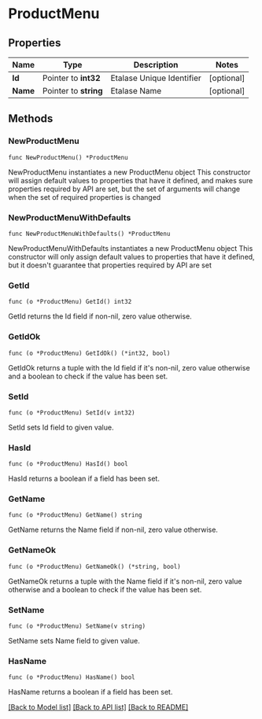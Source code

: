 # ProductMenu

## Properties

Name | Type | Description | Notes
------------ | ------------- | ------------- | -------------
**Id** | Pointer to **int32** | Etalase Unique Identifier | [optional] 
**Name** | Pointer to **string** | Etalase Name | [optional] 

## Methods

### NewProductMenu

`func NewProductMenu() *ProductMenu`

NewProductMenu instantiates a new ProductMenu object
This constructor will assign default values to properties that have it defined,
and makes sure properties required by API are set, but the set of arguments
will change when the set of required properties is changed

### NewProductMenuWithDefaults

`func NewProductMenuWithDefaults() *ProductMenu`

NewProductMenuWithDefaults instantiates a new ProductMenu object
This constructor will only assign default values to properties that have it defined,
but it doesn't guarantee that properties required by API are set

### GetId

`func (o *ProductMenu) GetId() int32`

GetId returns the Id field if non-nil, zero value otherwise.

### GetIdOk

`func (o *ProductMenu) GetIdOk() (*int32, bool)`

GetIdOk returns a tuple with the Id field if it's non-nil, zero value otherwise
and a boolean to check if the value has been set.

### SetId

`func (o *ProductMenu) SetId(v int32)`

SetId sets Id field to given value.

### HasId

`func (o *ProductMenu) HasId() bool`

HasId returns a boolean if a field has been set.

### GetName

`func (o *ProductMenu) GetName() string`

GetName returns the Name field if non-nil, zero value otherwise.

### GetNameOk

`func (o *ProductMenu) GetNameOk() (*string, bool)`

GetNameOk returns a tuple with the Name field if it's non-nil, zero value otherwise
and a boolean to check if the value has been set.

### SetName

`func (o *ProductMenu) SetName(v string)`

SetName sets Name field to given value.

### HasName

`func (o *ProductMenu) HasName() bool`

HasName returns a boolean if a field has been set.


[[Back to Model list]](../README.md#documentation-for-models) [[Back to API list]](../README.md#documentation-for-api-endpoints) [[Back to README]](../README.md)


